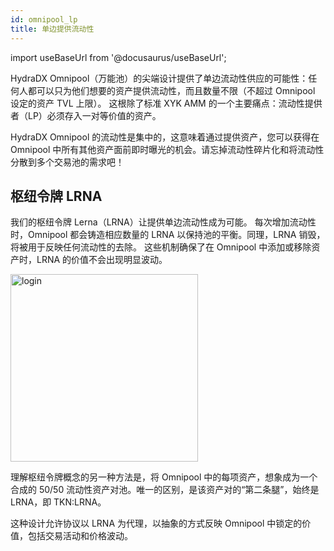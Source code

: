 ```yaml
---
id: omnipool_lp
title: 单边提供流动性
---
```


import useBaseUrl from '@docusaurus/useBaseUrl';

HydraDX Omnipool（万能池）的尖端设计提供了单边流动性供应的可能性：任何人都可以只为他们想要的资产提供流动性，而且数量不限（不超过 Omnipool 设定的资产 TVL 上限）。 这根除了标准 XYK AMM 的一个主要痛点：流动性提供者（LP）必须存入一对等价值的资产。 

HydraDX Omnipool 的流动性是集中的，这意味着通过提供资产，您可以获得在 Omnipool 中所有其他资产面前即时曝光的机会。请忘掉流动性碎片化和将流动性分散到多个交易池的需求吧！

## 枢纽令牌 LRNA

我们的枢纽令牌 Lerna（LRNA）让提供单边流动性成为可能。 每次增加流动性时，Omnipool 都会铸造相应数量的 LRNA 以保持池的平衡。同理，LRNA 销毁，将被用于反映任何流动性的去除。 这些机制确保了在 Omnipool 中添加或移除资产时，LRNA 的价值不会出现明显波动。

<div style={{textAlign: 'center'}}>
  <img alt="login" src={useBaseUrl('/omnipool/lrna.png')} width="300px" />
</div>


理解枢纽令牌概念的另一种方法是，将 Omnipool 中的每项资产，想象成为一个合成的 50/50 流动性资产对池。唯一的区别，是该资产对的“第二条腿”，始终是 LRNA，即 TKN:LRNA。

这种设计允许协议以 LRNA 为代理，以抽象的方式反映 Omnipool 中锁定的价值，包括交易活动和价格波动。
